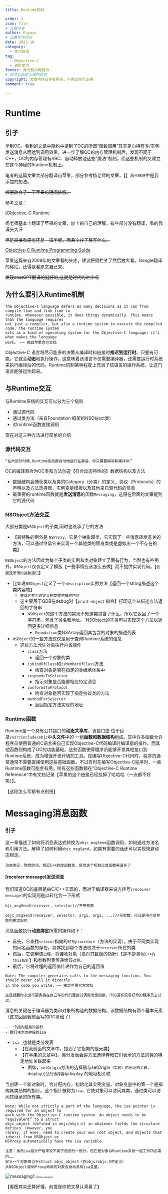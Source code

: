 ```yaml
---
title: Runtime机制

order: 3
icon: file
# 设置作者
author: Fuyuyu
# 设置写作时间
date: 2023-10
category:
  - 学习日记
tag:
  - Objective-C
  - 进阶学习
footer: 努力努力再努力
# 你可以自定义版权信息
copyright: 文章内容归作者所有，不保证完全正确
comment: true

---
```


# Runtime

## 引子

学到OC，看到的文章中隐约中提到了OC的所谓“函数调用”其实是向持有类/实例发送消息从而达到调用效果，进一步了解OC的内存管理机制后，发现不同于C++，OC的内存管理有ARC、自动释放池这些“魔法”机制，而这些机制的又建立在这个神秘的Runtime机制上。

笔者的这篇文章大部分翻译自苹果，部分参考杨老师的文章，【】和`代码块`中是我添加的想法。

~~顺便改良了一下苹果的阴间排版。~~

参考文章：

[[Objective-C Runtime](https://yulingtianxia.com/blog/2014/11/05/objective-c-runtime/)

杨老师基本上翻译了苹果的文章，加上的自己的理解，有些部分没有翻译，看的我满头大汗

~~但是直接看感觉还是一知半解，而且全抄了我写什么。~~

[Objective-C Runtime Programming Guide](https://developer.apple.com/library/archive/documentation/Cocoa/Conceptual/ObjCRuntimeGuide/Introduction/Introduction.html#//apple_ref/doc/uid/TP40008048-CH1-SW1)

苹果这篇来自2009年的文章看的头疼，建议把侧栏关了然后放大看。Google翻译的稀烂，还得是看原文自己来。

~~发现chatGPT翻译的挺好的,这就是时代的进步吗~~

## 为什么要引入Runtime机制

```
The Objective-C language defers as many decisions as it can from compile time and link time to 
runtime. Whenever possible, it does things dynamically. This means that the language requires 
not just a compiler, but also a runtime system to execute the compiled code. The runtime system 
acts as a kind of operating system for the Objective-C language; it’s what makes the language 
work。 —— 摘自苹果官方文档
```

Objective-C 语言将尽可能多的决策从编译时和链接时**推迟到运行时**。只要有可能，它就会**动态**地执行操作。这意味着该语言不仅需要编译器，还需要运行时系统来执行编译后的代码。Runtime机制某种程度上充当了该语言的操作系统，让这门语言能够运作起来。

## 与Runtime交互

与Runtime系统的交互可以分为三个级别

- 通过源代码
- 通过类方法（来自Foundation 框架的NSObject类）
- 对runtime函数直接调用

现在对这三种方法进行简单的介绍

### 源代码交互

``“在大部分时候,Runtime系统都自动地运行在幕后，你只需要编写和编译OC”``

OC的编译器会为OC类和方法创造【符合动态特性的】数据结构以及方法

- 数据结构会捕获类以及类的Category（分类）的定义、协议（Protocols）的声明以及方法选择器、实例变量模板以及其他来自源代码的信息
- 最重要的runtime函数就是**发送消息**的函数`Messaging`，这将在后面的文章提到它的源代码

### NSObject方法交互

大部分类是`NSObject`的子类,同时也继承了它的方法

- 【最特殊的例外是 `NSProxy`，它是个抽象超类，它实现了一些消息转发有关的方法，可以通过继承它来实现一个其他类的替身类或是虚拟出一个不存在的类】

`NSObject`的方法因此为每个子类的实例和类对象建立了固有行为，当然也有些例外，`NSObject`仅仅定义了模版【一些事情应该怎么去做】而不提供实现代码。【`也就是所谓的抽象接口`】

- 比如说`NSObject`定义了一个`description`实例方法【返回一个string描述这个类内容物】
  - `重载它并为你定义的类提供描述内容`
  - 这主要用于GDB在debug时【`print-object` 指令】打印这个从描述方法返回的字符串
    - `NSObject`的这个方法的实现不知道类包含了什么，所以它返回了一个字符串，包含了类名和地址。`NSObject的子类可以实现这个方法以返回更多详细信息
      - `Foundation`类NSArray返回其包含的对象的描述列表
- `NSObject`的一些方法仅仅是用于查询Runtime系统的信息
  - 这些方法允许对象执行内省操作
    - `class`方法
      - 返回一个对象的类
    - `isKindOfClass`和`isMemberOfClass`方法
      - 检查对象是否在指定的类继承体系中
    - `respondsToSelector`
      - 指示对象是否能够相应特定消息
    - `conformsToProtocol`
      - 检查对象是否实现了指定协议类的方法
    - `methodForSelector`
      - 返回指定方法实现的地址

### Runtime函数

Runtime是一个具有公共接口的**动态共享库**，该接口由 位于目录`/usr/include/objc`中**头文件**中的 一组**函数和数据结构**组成。其中许多函数允许程序员使用普通的C语言来自己实现Objective-C代码编译时编译器的操作。而其他函数则构成了OC的功能基础。这些函数使得程序员能够开发其他接口到Runtime系统，成为增强开发环境的工具。在编写Objective-C代码时，程序员通常通常不需要直接使用这些基础函数。不过有时在编写Objective-C程序时，一些Runtime函数可能会有用。所有这些函数都在"Objective-C Runtime Reference"中有文档记录【苹果的这个链接已经挂掉了哈哈哈（一点都不好笑）】。

【这段怎么写都有点别扭】

# Messaging消息函数

### 引子

这一章描述了如何将消息表达式转换为`objc_msgSend`函数调用，如何通过方法名称引用方法。解释了如何利用`objc_msgSend`，如果有需要的话还可以实现规避动态绑定。

`动态绑定，熟悉的词，想起C++的虚函数表，感觉这个机制比虚函数离谱多了`

#### [receiver message]发送消息

我们知道OC的底层是由C/C++实现的，而对于编译器来说方括号`[receiver message]`的实现则是以转化为一下形式

`bjc_msgSend(receiver, selector)//不带参数`

`objc_msgSend(receiver, selector, arg1, arg2, ...)//带参数，应该是用可变参数列表实现的`

消息函数执行**动态绑定**所需的操作如下：

- 首先，它查找`selecor`指向的`过程procedure`（方法的实现）。由于不同类实现的同名函数的存在，具体找到哪个方法取决于`receiver`所在的类
- 然后，它调用该`过程`，将接收对象（指向其数据的指针）【是不是类似`C++的this指针`】和参数列表传递给该`过程`。
- 最后，它将过程的返回值传递作为自己的返回值

```
Note: The compiler generates calls to the messaging function. You should never call it directly
in the code you write. —— 摘自苹果官方文档

这是提醒你永远不要直接在自己写的代码里尝试调用消息函数，不知道有没有好奇的程序员去试过。
```

消息的关键在于编译器为类和对象所构造的数据结构，该数据结构有两个基本元素（这又回到我前面写的OC基础了）

```
- 一个指向超类的指针
- 我们伟大而神秘的isa
```

- `isa `,也就是类分发表
  - 【在我前面的文章中，提到了它指向的是元类】
  - 【在苹果的文章中】，类分发表会讲方法选择弃和它们表示的方法的类的特定地址关联起来
    - 例如，`setOrigin`方法的选择器与setOrigin`（实现）的地址相关联，`display`方法的选择器与`display`的地址相关联

当创建一个新对象时，会分配内存，初始化其实例变量。对象变量中的第一个是指向其类结构的指针。这个指针被称为`isa`，它使对象可以访问其类，通过类可以访问其继承的所有类。

```
Note: While not strictly a part of the language, the isa pointer is required for an object to 
work with the Objective-C runtime system. An object needs to be “equivalent” to a struct 
objc_object (defined in objc/objc.h) in whatever fields the structure defines. However, you 
rarely, if ever, need to create your own root object, and objects that inherit from NSObject or 
NSProxy automatically have the isa variable.

注意：虽然isa指针严格来说不属于语言的一部分，但它是对象与Runtime系统一起工作所必需的……
定义一个对象相当于struct objc_object（在objc/objc.h中定义）
从NSObject或NSProxy继承的对象会自动具有isa变量。
```

![messaging1](https://developer.apple.com/library/archive/documentation/Cocoa/Conceptual/ObjCRuntimeGuide/Art/messaging1.gif) <img src="http://yulingtianxia.com/resources/Runtime/class-diagram.jpg" alt="class-diagram" style="zoom:50%;" />

【看图其实还算好懂，前提是你把文章认真看了】